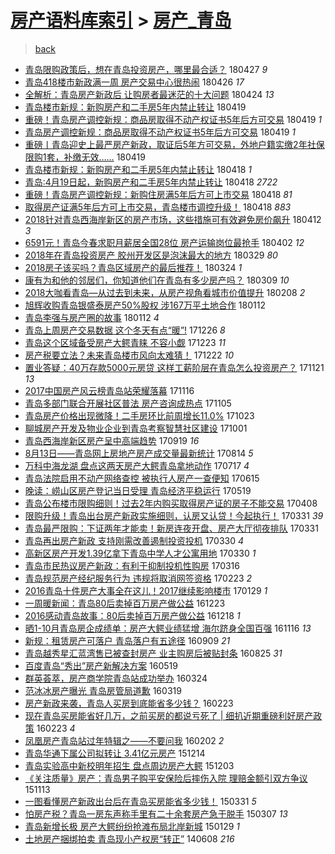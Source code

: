 [房产语料库索引](../../README.md)  > [房产_青岛](房产_青岛.md)
====
> [back](../README.md)

- [青岛限购政策后，想在青岛投资房产，哪里最合适？](http://jkwz.applinzi.com/ittc/7096655236452320263.html#%E9%9D%92%E5%B2%9B%E9%99%90%E8%B4%AD%E6%94%BF%E7%AD%96%E5%90%8E%EF%BC%8C%E6%83%B3%E5%9C%A8%E9%9D%92%E5%B2%9B%E6%8A%95%E8%B5%84%E6%88%BF%E4%BA%A7%EF%BC%8C%E5%93%AA%E9%87%8C%E6%9C%80%E5%90%88%E9%80%82%EF%BC%9F) 180427 *9* 
- [青岛418楼市新政满一周 房产交易中心很热闹](http://jkwz.applinzi.com/ittc/7096190277788369937.html#%E9%9D%92%E5%B2%9B418%E6%A5%BC%E5%B8%82%E6%96%B0%E6%94%BF%E6%BB%A1%E4%B8%80%E5%91%A8+%E6%88%BF%E4%BA%A7%E4%BA%A4%E6%98%93%E4%B8%AD%E5%BF%83%E5%BE%88%E7%83%AD%E9%97%B9) 180426 *17* 
- [全解析：青岛房产新政后 让购房者最迷茫的十大问题](http://jkwz.applinzi.com/ittc/7095487211132945419.html#%E5%85%A8%E8%A7%A3%E6%9E%90%EF%BC%9A%E9%9D%92%E5%B2%9B%E6%88%BF%E4%BA%A7%E6%96%B0%E6%94%BF%E5%90%8E+%E8%AE%A9%E8%B4%AD%E6%88%BF%E8%80%85%E6%9C%80%E8%BF%B7%E8%8C%AB%E7%9A%84%E5%8D%81%E5%A4%A7%E9%97%AE%E9%A2%98) 180424 *13* 
- [青岛楼市新规：新购房产和二手房5年内禁止转让](http://jkwz.applinzi.com/ittc/7093709766658622475.html#%E9%9D%92%E5%B2%9B%E6%A5%BC%E5%B8%82%E6%96%B0%E8%A7%84%EF%BC%9A%E6%96%B0%E8%B4%AD%E6%88%BF%E4%BA%A7%E5%92%8C%E4%BA%8C%E6%89%8B%E6%88%BF5%E5%B9%B4%E5%86%85%E7%A6%81%E6%AD%A2%E8%BD%AC%E8%AE%A9) 180419  
- [重磅！青岛房产调控新规：商品房取得不动产权证书5年后方可交易](http://jkwz.applinzi.com/ittc/7093633007682585616.html#%E9%87%8D%E7%A3%85%EF%BC%81%E9%9D%92%E5%B2%9B%E6%88%BF%E4%BA%A7%E8%B0%83%E6%8E%A7%E6%96%B0%E8%A7%84%EF%BC%9A%E5%95%86%E5%93%81%E6%88%BF%E5%8F%96%E5%BE%97%E4%B8%8D%E5%8A%A8%E4%BA%A7%E6%9D%83%E8%AF%81%E4%B9%A65%E5%B9%B4%E5%90%8E%E6%96%B9%E5%8F%AF%E4%BA%A4%E6%98%93) 180419 *1* 
- [青岛房产调控新规：商品房取得不动产权证书5年后方可交易](http://jkwz.applinzi.com/ittc/7093602565533205515.html#%E9%9D%92%E5%B2%9B%E6%88%BF%E4%BA%A7%E8%B0%83%E6%8E%A7%E6%96%B0%E8%A7%84%EF%BC%9A%E5%95%86%E5%93%81%E6%88%BF%E5%8F%96%E5%BE%97%E4%B8%8D%E5%8A%A8%E4%BA%A7%E6%9D%83%E8%AF%81%E4%B9%A65%E5%B9%B4%E5%90%8E%E6%96%B9%E5%8F%AF%E4%BA%A4%E6%98%93) 180419 *1* 
- [重磅丨青岛迎史上最严房产新政，取证后5年方可交易，外地户籍实缴2年社保限购1套，补缴无效……](http://jkwz.applinzi.com/ittc/7093532335272363019.html#%E9%87%8D%E7%A3%85%E4%B8%A8%E9%9D%92%E5%B2%9B%E8%BF%8E%E5%8F%B2%E4%B8%8A%E6%9C%80%E4%B8%A5%E6%88%BF%E4%BA%A7%E6%96%B0%E6%94%BF%EF%BC%8C%E5%8F%96%E8%AF%81%E5%90%8E5%E5%B9%B4%E6%96%B9%E5%8F%AF%E4%BA%A4%E6%98%93%EF%BC%8C%E5%A4%96%E5%9C%B0%E6%88%B7%E7%B1%8D%E5%AE%9E%E7%BC%B42%E5%B9%B4%E7%A4%BE%E4%BF%9D%E9%99%90%E8%B4%AD1%E5%A5%97%EF%BC%8C%E8%A1%A5%E7%BC%B4%E6%97%A0%E6%95%88%E2%80%A6%E2%80%A6) 180419  
- [青岛楼市新规：新购房产和二手房5年内禁止转让](http://jkwz.applinzi.com/ittc/7093447312162685959.html#%E9%9D%92%E5%B2%9B%E6%A5%BC%E5%B8%82%E6%96%B0%E8%A7%84%EF%BC%9A%E6%96%B0%E8%B4%AD%E6%88%BF%E4%BA%A7%E5%92%8C%E4%BA%8C%E6%89%8B%E6%88%BF5%E5%B9%B4%E5%86%85%E7%A6%81%E6%AD%A2%E8%BD%AC%E8%AE%A9) 180418 *1* 
- [青岛:4月19日起，新购房产和二手房5年内禁止转让](http://jkwz.applinzi.com/ittc/7093380690714559499.html#%E9%9D%92%E5%B2%9B%3A4%E6%9C%8819%E6%97%A5%E8%B5%B7%EF%BC%8C%E6%96%B0%E8%B4%AD%E6%88%BF%E4%BA%A7%E5%92%8C%E4%BA%8C%E6%89%8B%E6%88%BF5%E5%B9%B4%E5%86%85%E7%A6%81%E6%AD%A2%E8%BD%AC%E8%AE%A9) 180418 *2722* 
- [重磅！青岛房产调控新规：新购住房满5年后方可上市交易](http://jkwz.applinzi.com/ittc/7093371905627390986.html#%E9%87%8D%E7%A3%85%EF%BC%81%E9%9D%92%E5%B2%9B%E6%88%BF%E4%BA%A7%E8%B0%83%E6%8E%A7%E6%96%B0%E8%A7%84%EF%BC%9A%E6%96%B0%E8%B4%AD%E4%BD%8F%E6%88%BF%E6%BB%A15%E5%B9%B4%E5%90%8E%E6%96%B9%E5%8F%AF%E4%B8%8A%E5%B8%82%E4%BA%A4%E6%98%93) 180418 *81* 
- [取得房产证满5年后方可上市交易，青岛楼市调控升级！](http://jkwz.applinzi.com/ittc/7093365484718392337.html#%E5%8F%96%E5%BE%97%E6%88%BF%E4%BA%A7%E8%AF%81%E6%BB%A15%E5%B9%B4%E5%90%8E%E6%96%B9%E5%8F%AF%E4%B8%8A%E5%B8%82%E4%BA%A4%E6%98%93%EF%BC%8C%E9%9D%92%E5%B2%9B%E6%A5%BC%E5%B8%82%E8%B0%83%E6%8E%A7%E5%8D%87%E7%BA%A7%EF%BC%81) 180418 *883* 
- [2018针对青岛西海岸新区的房产市场，这些措施可有效避免房价飙升](http://jkwz.applinzi.com/ittc/7090740663786406928.html#2018%E9%92%88%E5%AF%B9%E9%9D%92%E5%B2%9B%E8%A5%BF%E6%B5%B7%E5%B2%B8%E6%96%B0%E5%8C%BA%E7%9A%84%E6%88%BF%E4%BA%A7%E5%B8%82%E5%9C%BA%EF%BC%8C%E8%BF%99%E4%BA%9B%E6%8E%AA%E6%96%BD%E5%8F%AF%E6%9C%89%E6%95%88%E9%81%BF%E5%85%8D%E6%88%BF%E4%BB%B7%E9%A3%99%E5%8D%87) 180412 *3* 
- [6591元！青岛今春求职月薪居全国28位  房产运输岗位最抢手](http://jkwz.applinzi.com/ittc/7087415948401443856.html#6591%E5%85%83%EF%BC%81%E9%9D%92%E5%B2%9B%E4%BB%8A%E6%98%A5%E6%B1%82%E8%81%8C%E6%9C%88%E8%96%AA%E5%B1%85%E5%85%A8%E5%9B%BD28%E4%BD%8D++%E6%88%BF%E4%BA%A7%E8%BF%90%E8%BE%93%E5%B2%97%E4%BD%8D%E6%9C%80%E6%8A%A2%E6%89%8B) 180402 *12* 
- [2018年在青岛投资房产   胶州开发区是泡沫最大的地方](http://jkwz.applinzi.com/ittc/7085834780539356170.html#2018%E5%B9%B4%E5%9C%A8%E9%9D%92%E5%B2%9B%E6%8A%95%E8%B5%84%E6%88%BF%E4%BA%A7+++%E8%83%B6%E5%B7%9E%E5%BC%80%E5%8F%91%E5%8C%BA%E6%98%AF%E6%B3%A1%E6%B2%AB%E6%9C%80%E5%A4%A7%E7%9A%84%E5%9C%B0%E6%96%B9) 180329 *80* 
- [2018房子该买吗？青岛区域房产的最后推荐！](http://jkwz.applinzi.com/ittc/7083996591889581072.html#2018%E6%88%BF%E5%AD%90%E8%AF%A5%E4%B9%B0%E5%90%97%EF%BC%9F%E9%9D%92%E5%B2%9B%E5%8C%BA%E5%9F%9F%E6%88%BF%E4%BA%A7%E7%9A%84%E6%9C%80%E5%90%8E%E6%8E%A8%E8%8D%90%EF%BC%81) 180324 *1* 
- [康有为和他的邻居们，你知道他们在青岛有多少房产吗？](http://jkwz.applinzi.com/ittc/7078421424798958602.html#%E5%BA%B7%E6%9C%89%E4%B8%BA%E5%92%8C%E4%BB%96%E7%9A%84%E9%82%BB%E5%B1%85%E4%BB%AC%EF%BC%8C%E4%BD%A0%E7%9F%A5%E9%81%93%E4%BB%96%E4%BB%AC%E5%9C%A8%E9%9D%92%E5%B2%9B%E6%9C%89%E5%A4%9A%E5%B0%91%E6%88%BF%E4%BA%A7%E5%90%97%EF%BC%9F) 180309 *10* 
- [2018大咖看青岛—从过去到未来，从房产视角看城市价值提升](http://jkwz.applinzi.com/ittc/7067641921558545424.html#2018%E5%A4%A7%E5%92%96%E7%9C%8B%E9%9D%92%E5%B2%9B%E2%80%94%E4%BB%8E%E8%BF%87%E5%8E%BB%E5%88%B0%E6%9C%AA%E6%9D%A5%EF%BC%8C%E4%BB%8E%E6%88%BF%E4%BA%A7%E8%A7%86%E8%A7%92%E7%9C%8B%E5%9F%8E%E5%B8%82%E4%BB%B7%E5%80%BC%E6%8F%90%E5%8D%87) 180208 *2* 
- [旭辉收购青岛银盛泰房产50%股权 涉167万平土地合作](http://jkwz.applinzi.com/ittc/7057609420219876362.html#%E6%97%AD%E8%BE%89%E6%94%B6%E8%B4%AD%E9%9D%92%E5%B2%9B%E9%93%B6%E7%9B%9B%E6%B3%B0%E6%88%BF%E4%BA%A750%25%E8%82%A1%E6%9D%83+%E6%B6%89167%E4%B8%87%E5%B9%B3%E5%9C%9F%E5%9C%B0%E5%90%88%E4%BD%9C) 180112  
- [青岛李强与房产圈的故事](http://jkwz.applinzi.com/ittc/7057570226927830032.html#%E9%9D%92%E5%B2%9B%E6%9D%8E%E5%BC%BA%E4%B8%8E%E6%88%BF%E4%BA%A7%E5%9C%88%E7%9A%84%E6%95%85%E4%BA%8B) 180112 *4* 
- [青岛上周房产交易数据 这个冬天有点“暖”!](http://jkwz.applinzi.com/ittc/7051342047745672209.html#%E9%9D%92%E5%B2%9B%E4%B8%8A%E5%91%A8%E6%88%BF%E4%BA%A7%E4%BA%A4%E6%98%93%E6%95%B0%E6%8D%AE+%E8%BF%99%E4%B8%AA%E5%86%AC%E5%A4%A9%E6%9C%89%E7%82%B9%E2%80%9C%E6%9A%96%E2%80%9D%21) 171226 *8* 
- [青岛这个区域备受房产大鳄青睐 不容小觑](http://jkwz.applinzi.com/ittc/7050187035132822545.html#%E9%9D%92%E5%B2%9B%E8%BF%99%E4%B8%AA%E5%8C%BA%E5%9F%9F%E5%A4%87%E5%8F%97%E6%88%BF%E4%BA%A7%E5%A4%A7%E9%B3%84%E9%9D%92%E7%9D%90+%E4%B8%8D%E5%AE%B9%E5%B0%8F%E8%A7%91) 171223 *11* 
- [房产税要立法？未来青岛楼市风向太难猜！](http://jkwz.applinzi.com/ittc/7049931791815672848.html#%E6%88%BF%E4%BA%A7%E7%A8%8E%E8%A6%81%E7%AB%8B%E6%B3%95%EF%BC%9F%E6%9C%AA%E6%9D%A5%E9%9D%92%E5%B2%9B%E6%A5%BC%E5%B8%82%E9%A3%8E%E5%90%91%E5%A4%AA%E9%9A%BE%E7%8C%9C%EF%BC%81) 171222 *10* 
- [置业答疑：40万存款5000元房贷 这样工薪阶层在青岛怎么投资房产？](http://jkwz.applinzi.com/ittc/7038458699033609233.html#%E7%BD%AE%E4%B8%9A%E7%AD%94%E7%96%91%EF%BC%9A40%E4%B8%87%E5%AD%98%E6%AC%BE5000%E5%85%83%E6%88%BF%E8%B4%B7+%E8%BF%99%E6%A0%B7%E5%B7%A5%E8%96%AA%E9%98%B6%E5%B1%82%E5%9C%A8%E9%9D%92%E5%B2%9B%E6%80%8E%E4%B9%88%E6%8A%95%E8%B5%84%E6%88%BF%E4%BA%A7%EF%BC%9F) 171121 *13* 
- [2017中国房产风云榜青岛站荣耀落幕](http://jkwz.applinzi.com/ittc/7036498845314319376.html#2017%E4%B8%AD%E5%9B%BD%E6%88%BF%E4%BA%A7%E9%A3%8E%E4%BA%91%E6%A6%9C%E9%9D%92%E5%B2%9B%E7%AB%99%E8%8D%A3%E8%80%80%E8%90%BD%E5%B9%95) 171116  
- [青岛多部门联合开展社区普法 房产咨询成热点](http://jkwz.applinzi.com/ittc/7032407692226855953.html#%E9%9D%92%E5%B2%9B%E5%A4%9A%E9%83%A8%E9%97%A8%E8%81%94%E5%90%88%E5%BC%80%E5%B1%95%E7%A4%BE%E5%8C%BA%E6%99%AE%E6%B3%95+%E6%88%BF%E4%BA%A7%E5%92%A8%E8%AF%A2%E6%88%90%E7%83%AD%E7%82%B9) 171105  
- [青岛房产价格出现微降！二手房环比前周增长11.0%](http://jkwz.applinzi.com/ittc/7027643363795403793.html#%E9%9D%92%E5%B2%9B%E6%88%BF%E4%BA%A7%E4%BB%B7%E6%A0%BC%E5%87%BA%E7%8E%B0%E5%BE%AE%E9%99%8D%EF%BC%81%E4%BA%8C%E6%89%8B%E6%88%BF%E7%8E%AF%E6%AF%94%E5%89%8D%E5%91%A8%E5%A2%9E%E9%95%BF11.0%25) 171023  
- [聊城房产开发及物业企业到青岛考察智慧社区建设](http://jkwz.applinzi.com/ittc/7019254449225335824.html#%E8%81%8A%E5%9F%8E%E6%88%BF%E4%BA%A7%E5%BC%80%E5%8F%91%E5%8F%8A%E7%89%A9%E4%B8%9A%E4%BC%81%E4%B8%9A%E5%88%B0%E9%9D%92%E5%B2%9B%E8%80%83%E5%AF%9F%E6%99%BA%E6%85%A7%E7%A4%BE%E5%8C%BA%E5%BB%BA%E8%AE%BE) 171001  
- [青岛西海岸新区房产呈中高端趋势](http://jkwz.applinzi.com/ittc/7015091686173312016.html#%E9%9D%92%E5%B2%9B%E8%A5%BF%E6%B5%B7%E5%B2%B8%E6%96%B0%E5%8C%BA%E6%88%BF%E4%BA%A7%E5%91%88%E4%B8%AD%E9%AB%98%E7%AB%AF%E8%B6%8B%E5%8A%BF) 170919 *16* 
- [8月13日——青岛网上房地产房产成交量最新统计](http://jkwz.applinzi.com/ittc/7001625256908030993.html#8%E6%9C%8813%E6%97%A5%E2%80%94%E2%80%94%E9%9D%92%E5%B2%9B%E7%BD%91%E4%B8%8A%E6%88%BF%E5%9C%B0%E4%BA%A7%E6%88%BF%E4%BA%A7%E6%88%90%E4%BA%A4%E9%87%8F%E6%9C%80%E6%96%B0%E7%BB%9F%E8%AE%A1) 170814 *5* 
- [万科中海龙湖 盘点这两天房产大鳄青岛拿地动作](http://jkwz.applinzi.com/ittc/6991210045432661009.html#%E4%B8%87%E7%A7%91%E4%B8%AD%E6%B5%B7%E9%BE%99%E6%B9%96+%E7%9B%98%E7%82%B9%E8%BF%99%E4%B8%A4%E5%A4%A9%E6%88%BF%E4%BA%A7%E5%A4%A7%E9%B3%84%E9%9D%92%E5%B2%9B%E6%8B%BF%E5%9C%B0%E5%8A%A8%E4%BD%9C) 170717 *4* 
- [青岛法院启用不动产网络查控 被执行人房产一查便知](http://jkwz.applinzi.com/ittc/6979433747471401989.html#%E9%9D%92%E5%B2%9B%E6%B3%95%E9%99%A2%E5%90%AF%E7%94%A8%E4%B8%8D%E5%8A%A8%E4%BA%A7%E7%BD%91%E7%BB%9C%E6%9F%A5%E6%8E%A7+%E8%A2%AB%E6%89%A7%E8%A1%8C%E4%BA%BA%E6%88%BF%E4%BA%A7%E4%B8%80%E6%9F%A5%E4%BE%BF%E7%9F%A5) 170615  
- [晚读：崂山区房产登记当日受理 青岛经济平稳运行](http://jkwz.applinzi.com/ittc/6969410419293684740.html#%E6%99%9A%E8%AF%BB%EF%BC%9A%E5%B4%82%E5%B1%B1%E5%8C%BA%E6%88%BF%E4%BA%A7%E7%99%BB%E8%AE%B0%E5%BD%93%E6%97%A5%E5%8F%97%E7%90%86+%E9%9D%92%E5%B2%9B%E7%BB%8F%E6%B5%8E%E5%B9%B3%E7%A8%B3%E8%BF%90%E8%A1%8C) 170519  
- [青岛公布楼市限购细则！过去2年内购买取得房产证的房子不能交易](http://jkwz.applinzi.com/ittc/6954135458085864452.html#%E9%9D%92%E5%B2%9B%E5%85%AC%E5%B8%83%E6%A5%BC%E5%B8%82%E9%99%90%E8%B4%AD%E7%BB%86%E5%88%99%EF%BC%81%E8%BF%87%E5%8E%BB2%E5%B9%B4%E5%86%85%E8%B4%AD%E4%B9%B0%E5%8F%96%E5%BE%97%E6%88%BF%E4%BA%A7%E8%AF%81%E7%9A%84%E6%88%BF%E5%AD%90%E4%B8%8D%E8%83%BD%E4%BA%A4%E6%98%93) 170408  
- [限购升级！青岛出台房产新政实施细则，认房又认贷！今起执行！](http://jkwz.applinzi.com/ittc/6951164592737747972.html#%E9%99%90%E8%B4%AD%E5%8D%87%E7%BA%A7%EF%BC%81%E9%9D%92%E5%B2%9B%E5%87%BA%E5%8F%B0%E6%88%BF%E4%BA%A7%E6%96%B0%E6%94%BF%E5%AE%9E%E6%96%BD%E7%BB%86%E5%88%99%EF%BC%8C%E8%AE%A4%E6%88%BF%E5%8F%88%E8%AE%A4%E8%B4%B7%EF%BC%81%E4%BB%8A%E8%B5%B7%E6%89%A7%E8%A1%8C%EF%BC%81) 170331 *39* 
- [青岛最严限购：下证两年才能卖！新房连夜开盘、房产大厅彻夜排队](http://jkwz.applinzi.com/ittc/6951149685539603460.html#%E9%9D%92%E5%B2%9B%E6%9C%80%E4%B8%A5%E9%99%90%E8%B4%AD%EF%BC%9A%E4%B8%8B%E8%AF%81%E4%B8%A4%E5%B9%B4%E6%89%8D%E8%83%BD%E5%8D%96%EF%BC%81%E6%96%B0%E6%88%BF%E8%BF%9E%E5%A4%9C%E5%BC%80%E7%9B%98%E3%80%81%E6%88%BF%E4%BA%A7%E5%A4%A7%E5%8E%85%E5%BD%BB%E5%A4%9C%E6%8E%92%E9%98%9F) 170331  
- [青岛再出房产新政 支持刚需改善遏制投资投机](http://jkwz.applinzi.com/ittc/6950873045379056645.html#%E9%9D%92%E5%B2%9B%E5%86%8D%E5%87%BA%E6%88%BF%E4%BA%A7%E6%96%B0%E6%94%BF+%E6%94%AF%E6%8C%81%E5%88%9A%E9%9C%80%E6%94%B9%E5%96%84%E9%81%8F%E5%88%B6%E6%8A%95%E8%B5%84%E6%8A%95%E6%9C%BA) 170330 *4* 
- [高新区房产开发1.39亿拿下青岛中学人才公寓用地](http://jkwz.applinzi.com/ittc/6950802576730752004.html#%E9%AB%98%E6%96%B0%E5%8C%BA%E6%88%BF%E4%BA%A7%E5%BC%80%E5%8F%911.39%E4%BA%BF%E6%8B%BF%E4%B8%8B%E9%9D%92%E5%B2%9B%E4%B8%AD%E5%AD%A6%E4%BA%BA%E6%89%8D%E5%85%AC%E5%AF%93%E7%94%A8%E5%9C%B0) 170330 *1* 
- [青岛市民热议房产新政：有利于抑制投机性购房](http://jkwz.applinzi.com/ittc/6945648346285999109.html#%E9%9D%92%E5%B2%9B%E5%B8%82%E6%B0%91%E7%83%AD%E8%AE%AE%E6%88%BF%E4%BA%A7%E6%96%B0%E6%94%BF%EF%BC%9A%E6%9C%89%E5%88%A9%E4%BA%8E%E6%8A%91%E5%88%B6%E6%8A%95%E6%9C%BA%E6%80%A7%E8%B4%AD%E6%88%BF) 170316  
- [青岛规范房产经纪服务行为 违规将取消网签资格](http://jkwz.applinzi.com/ittc/6937738899374998533.html#%E9%9D%92%E5%B2%9B%E8%A7%84%E8%8C%83%E6%88%BF%E4%BA%A7%E7%BB%8F%E7%BA%AA%E6%9C%8D%E5%8A%A1%E8%A1%8C%E4%B8%BA+%E8%BF%9D%E8%A7%84%E5%B0%86%E5%8F%96%E6%B6%88%E7%BD%91%E7%AD%BE%E8%B5%84%E6%A0%BC) 170223 *2* 
- [2016青岛十件房产大事全在这儿！2017继续影响楼市](http://jkwz.applinzi.com/ittc/6928605293704643589.html#2016%E9%9D%92%E5%B2%9B%E5%8D%81%E4%BB%B6%E6%88%BF%E4%BA%A7%E5%A4%A7%E4%BA%8B%E5%85%A8%E5%9C%A8%E8%BF%99%E5%84%BF%EF%BC%812017%E7%BB%A7%E7%BB%AD%E5%BD%B1%E5%93%8D%E6%A5%BC%E5%B8%82) 170129 *1* 
- [一周暖新闻：青岛80后卖掉百万房产做公益](http://jkwz.applinzi.com/ittc/6914808069791155205.html#%E4%B8%80%E5%91%A8%E6%9A%96%E6%96%B0%E9%97%BB%EF%BC%9A%E9%9D%92%E5%B2%9B80%E5%90%8E%E5%8D%96%E6%8E%89%E7%99%BE%E4%B8%87%E6%88%BF%E4%BA%A7%E5%81%9A%E5%85%AC%E7%9B%8A) 161223  
- [2016感动青岛故事：80后卖掉百万房产做公益](http://jkwz.applinzi.com/ittc/6912871252586136580.html#2016%E6%84%9F%E5%8A%A8%E9%9D%92%E5%B2%9B%E6%95%85%E4%BA%8B%EF%BC%9A80%E5%90%8E%E5%8D%96%E6%8E%89%E7%99%BE%E4%B8%87%E6%88%BF%E4%BA%A7%E5%81%9A%E5%85%AC%E7%9B%8A) 161218 *1* 
- [晒1-10月青岛房企成绩单：房产大鳄业绩猛增 海尔跻身全国百强](http://jkwz.applinzi.com/ittc/6900989131273798661.html#%E6%99%921-10%E6%9C%88%E9%9D%92%E5%B2%9B%E6%88%BF%E4%BC%81%E6%88%90%E7%BB%A9%E5%8D%95%EF%BC%9A%E6%88%BF%E4%BA%A7%E5%A4%A7%E9%B3%84%E4%B8%9A%E7%BB%A9%E7%8C%9B%E5%A2%9E+%E6%B5%B7%E5%B0%94%E8%B7%BB%E8%BA%AB%E5%85%A8%E5%9B%BD%E7%99%BE%E5%BC%BA) 161116 *13* 
- [新规：租赁房产可落户 青岛落户有五途径](http://jkwz.applinzi.com/ittc/6875806564832773125.html#%E6%96%B0%E8%A7%84%EF%BC%9A%E7%A7%9F%E8%B5%81%E6%88%BF%E4%BA%A7%E5%8F%AF%E8%90%BD%E6%88%B7+%E9%9D%92%E5%B2%9B%E8%90%BD%E6%88%B7%E6%9C%89%E4%BA%94%E9%80%94%E5%BE%84) 160909 *21* 
- [青岛越秀星汇蓝湾售已被查封房产 业主购房后被贴封条](http://jkwz.applinzi.com/ittc/6870409853968843780.html#%E9%9D%92%E5%B2%9B%E8%B6%8A%E7%A7%80%E6%98%9F%E6%B1%87%E8%93%9D%E6%B9%BE%E5%94%AE%E5%B7%B2%E8%A2%AB%E6%9F%A5%E5%B0%81%E6%88%BF%E4%BA%A7+%E4%B8%9A%E4%B8%BB%E8%B4%AD%E6%88%BF%E5%90%8E%E8%A2%AB%E8%B4%B4%E5%B0%81%E6%9D%A1) 160825 *31* 
- [百度青岛“秀出”房产新解决方案](http://jkwz.applinzi.com/ittc/6833843161063228421.html#%E7%99%BE%E5%BA%A6%E9%9D%92%E5%B2%9B%E2%80%9C%E7%A7%80%E5%87%BA%E2%80%9D%E6%88%BF%E4%BA%A7%E6%96%B0%E8%A7%A3%E5%86%B3%E6%96%B9%E6%A1%88) 160519  
- [群英荟萃，房产商学院青岛站成功举办](http://jkwz.applinzi.com/ittc/6813071630364312581.html#%E7%BE%A4%E8%8B%B1%E8%8D%9F%E8%90%83%EF%BC%8C%E6%88%BF%E4%BA%A7%E5%95%86%E5%AD%A6%E9%99%A2%E9%9D%92%E5%B2%9B%E7%AB%99%E6%88%90%E5%8A%9F%E4%B8%BE%E5%8A%9E) 160324  
- [范冰冰房产曝光 青岛房管局道歉](http://jkwz.applinzi.com/ittc/6811317311956845573.html#%E8%8C%83%E5%86%B0%E5%86%B0%E6%88%BF%E4%BA%A7%E6%9B%9D%E5%85%89+%E9%9D%92%E5%B2%9B%E6%88%BF%E7%AE%A1%E5%B1%80%E9%81%93%E6%AD%89) 160319  
- [房产新政来袭，青岛人买房到底能省多少钱？](http://jkwz.applinzi.com/ittc/6802082197020345348.html#%E6%88%BF%E4%BA%A7%E6%96%B0%E6%94%BF%E6%9D%A5%E8%A2%AD%EF%BC%8C%E9%9D%92%E5%B2%9B%E4%BA%BA%E4%B9%B0%E6%88%BF%E5%88%B0%E5%BA%95%E8%83%BD%E7%9C%81%E5%A4%9A%E5%B0%91%E9%92%B1%EF%BC%9F) 160223  
- [现在青岛买房能省好几万，之前买房的都说亏死了 | 细扒近期重磅利好房产政策](http://jkwz.applinzi.com/ittc/6801919919906096132.html#%E7%8E%B0%E5%9C%A8%E9%9D%92%E5%B2%9B%E4%B9%B0%E6%88%BF%E8%83%BD%E7%9C%81%E5%A5%BD%E5%87%A0%E4%B8%87%EF%BC%8C%E4%B9%8B%E5%89%8D%E4%B9%B0%E6%88%BF%E7%9A%84%E9%83%BD%E8%AF%B4%E4%BA%8F%E6%AD%BB%E4%BA%86+%7C+%E7%BB%86%E6%89%92%E8%BF%91%E6%9C%9F%E9%87%8D%E7%A3%85%E5%88%A9%E5%A5%BD%E6%88%BF%E4%BA%A7%E6%94%BF%E7%AD%96) 160223 *4* 
- [凤凰房产青岛站过年特辑之——不要问我](http://jkwz.applinzi.com/ittc/6794232008045757444.html#%E5%87%A4%E5%87%B0%E6%88%BF%E4%BA%A7%E9%9D%92%E5%B2%9B%E7%AB%99%E8%BF%87%E5%B9%B4%E7%89%B9%E8%BE%91%E4%B9%8B%E2%80%94%E2%80%94%E4%B8%8D%E8%A6%81%E9%97%AE%E6%88%91) 160202 *2* 
- [青岛华通下属公司拟转让 3.41亿元房产](http://jkwz.applinzi.com/ittc/6775599122669372421.html#%E9%9D%92%E5%B2%9B%E5%8D%8E%E9%80%9A%E4%B8%8B%E5%B1%9E%E5%85%AC%E5%8F%B8%E6%8B%9F%E8%BD%AC%E8%AE%A9+3.41%E4%BA%BF%E5%85%83%E6%88%BF%E4%BA%A7) 151214  
- [青岛实验高中新校明年招生 盘点周边房产大鳄](http://jkwz.applinzi.com/ittc/6771489991901578245.html#%E9%9D%92%E5%B2%9B%E5%AE%9E%E9%AA%8C%E9%AB%98%E4%B8%AD%E6%96%B0%E6%A0%A1%E6%98%8E%E5%B9%B4%E6%8B%9B%E7%94%9F+%E7%9B%98%E7%82%B9%E5%91%A8%E8%BE%B9%E6%88%BF%E4%BA%A7%E5%A4%A7%E9%B3%84) 151203  
- [《关注质量》房产：青岛男子购平安保险后摔伤入院 理赔金额引双方争议](http://jkwz.applinzi.com/ittc/6764223776095208453.html#%E3%80%8A%E5%85%B3%E6%B3%A8%E8%B4%A8%E9%87%8F%E3%80%8B%E6%88%BF%E4%BA%A7%EF%BC%9A%E9%9D%92%E5%B2%9B%E7%94%B7%E5%AD%90%E8%B4%AD%E5%B9%B3%E5%AE%89%E4%BF%9D%E9%99%A9%E5%90%8E%E6%91%94%E4%BC%A4%E5%85%A5%E9%99%A2+%E7%90%86%E8%B5%94%E9%87%91%E9%A2%9D%E5%BC%95%E5%8F%8C%E6%96%B9%E4%BA%89%E8%AE%AE) 151113  
- [一图看懂房产新政出台后在青岛买房能省多少钱！](http://jkwz.applinzi.com/ittc/547650611399653881.html#%E4%B8%80%E5%9B%BE%E7%9C%8B%E6%87%82%E6%88%BF%E4%BA%A7%E6%96%B0%E6%94%BF%E5%87%BA%E5%8F%B0%E5%90%8E%E5%9C%A8%E9%9D%92%E5%B2%9B%E4%B9%B0%E6%88%BF%E8%83%BD%E7%9C%81%E5%A4%9A%E5%B0%91%E9%92%B1%EF%BC%81) 150331 *5* 
- [怕房产税？青岛一房东声称手里有二十余套房产急于脱手](http://jkwz.applinzi.com/ittc/547650611395656822.html#%E6%80%95%E6%88%BF%E4%BA%A7%E7%A8%8E%EF%BC%9F%E9%9D%92%E5%B2%9B%E4%B8%80%E6%88%BF%E4%B8%9C%E5%A3%B0%E7%A7%B0%E6%89%8B%E9%87%8C%E6%9C%89%E4%BA%8C%E5%8D%81%E4%BD%99%E5%A5%97%E6%88%BF%E4%BA%A7%E6%80%A5%E4%BA%8E%E8%84%B1%E6%89%8B) 150307 *13* 
- [青岛新增长极 房产大鳄纷纷抢滩布局北岸新城](http://jkwz.applinzi.com/ittc/547650611388789425.html#%E9%9D%92%E5%B2%9B%E6%96%B0%E5%A2%9E%E9%95%BF%E6%9E%81+%E6%88%BF%E4%BA%A7%E5%A4%A7%E9%B3%84%E7%BA%B7%E7%BA%B7%E6%8A%A2%E6%BB%A9%E5%B8%83%E5%B1%80%E5%8C%97%E5%B2%B8%E6%96%B0%E5%9F%8E) 150129 *1* 
- [土地房产捆绑拍卖 青岛现小产权房“转正”](http://jkwz.applinzi.com/ittc/547650611366037410.html#%E5%9C%9F%E5%9C%B0%E6%88%BF%E4%BA%A7%E6%8D%86%E7%BB%91%E6%8B%8D%E5%8D%96+%E9%9D%92%E5%B2%9B%E7%8E%B0%E5%B0%8F%E4%BA%A7%E6%9D%83%E6%88%BF%E2%80%9C%E8%BD%AC%E6%AD%A3%E2%80%9D) 140608 *216* 
